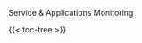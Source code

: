 Service & Applications Monitoring

<!-- spellchecker-disable -->

{{< toc-tree >}}

<!-- spellchecker-enable -->
